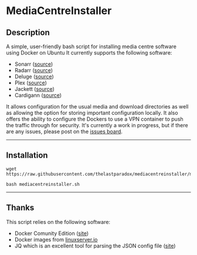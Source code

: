 # MediaCentreInstaller
## Description
A simple, user-friendly bash script for installing media centre software using Docker on Ubuntu
It currently supports the following software:
- Sonarr (<a href="https://github.com/linuxserver/docker-sonarr">source</a>)
- Radarr (<a href="https://github.com/linuxserver/docker-radarr">source</a>)
- Deluge (<a href="https://github.com/linuxserver/docker-deluge">source</a>)
- Plex (<a href="https://github.com/linuxserver/docker-plex">source</a>)
- Jackett (<a href="https://github.com/linuxserver/docker-jackett">source</a>)
- Cardigann (<a href="https://github.com/linuxserver/docker-cardigann">source</a>)

It allows configuration for the usual media and download directories as well as allowing the option for storing important configuration locally.
It also offers the ability to configure the Dockers to use a VPN container to push the traffic through for security.
It's currently a work in progress, but if there are any issues, please post on the <a href="https://github.com/thelastparadox/mediacentreinstaller/issues">issues board</a>.

---

## Installation
```
wget https://raw.githubusercontent.com/thelastparadox/mediacentreinstaller/master/mediacentreinstaller.sh 

bash mediacentreinstaller.sh
```

---

## Thanks

This script relies on the following software:
- Docker Comunity Edition (<a href="https://www.docker.com/">site</a>)
- Docker images from <a href="https://linuxserver.io">linuxserver.io</a>
- JQ which is an excellent tool for parsing the JSON config file (<a href="https://stedolan.github.io/jq/">site</a>)
